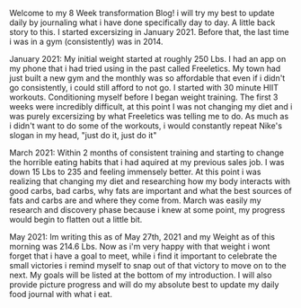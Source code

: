 Welcome to my 8 Week transformation Blog! i will try my best to update daily by journaling what i have done specifically day to day.
 A little back story to this. I started excersizing in January 2021. Before that, the last time i was in a gym (consistently) was in 2014.
 
January 2021: My initial weight started at roughly 250 Lbs. I had an app on my phone that i had tried using in the past called Freeletics.
 My town had just built a new gym and the monthly was so affordable that even if i didn't go consistently, i could still afford to not go. 
 I started with 30 minute HIIT workouts. Conditioning myself before I began weight training. The first 3 weeks were incredibly difficult, at this point I was not changing my diet 
 and i was purely excersizing by what Freeletics was telling me to do. As much as i didn't want to do some of the workouts, i would constantly repeat Nike's slogan in my head, "just do it, just do it"

 March 2021: Within 2 months of consistent training and starting to change the horrible eating habits that i had aquired at my previous sales job. I was down 15 Lbs to 235 and feeling immensely better.
 At this point i was realizing that changing my diet and researching how my body interacts with good carbs, bad carbs, why fats are important and what the best sources of fats and carbs are and where they
 come from. March was easily my research and discovery phase because i knew at some point, my progress would begin to flatten out a little bit.

 May 2021: Im writing this as of May 27th, 2021 and my Weight as of this morning was 214.6 Lbs. Now as i'm very happy with that weight i wont forget that i have a goal to meet, while i find it important
 to celebrate the small victories i remind myself to snap out of that victory to move on to the next. My goals will be listed at the bottom of my introduction. I will also provide picture progress and will do
 my absolute best to update my daily food journal with what i eat. 
